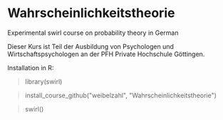 # Wahrscheinlichkeitstheorie
Experimental swirl course on probability theory in German

Dieser Kurs ist Teil der Ausbildung von Psychologen und Wirtschaftspsychologen an der PFH Private Hochschule Göttingen.

Installation in R:

> library(swirl)

> install_course_github("weibelzahl", "Wahrscheinlichkeitstheorie")

> swirl()
